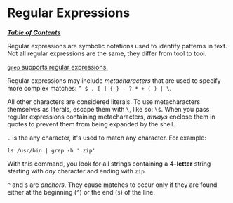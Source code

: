 # Regular Expressions

[***Table of Contents***](/README.md)

Regular expressions are symbolic notations used to identify patterns in text.
Not all regular expressions are the same, they differ from tool to tool.

[`grep` supports regular expressions.](../commands/grep.md)

Regular expressions may include *metacharacters* that are used to specify more
complex matches: `^ $ . [ ] { } - ? * + ( ) | \`.

All other characters are considered literals. To use metacharacters themselves
as literals, escape them with `\`, like so: `\$`. When you pass regular
expressions containing metacharacters, *always* enclose them in quotes to
prevent them from being expanded by the shell.

`.` is the any character, it's used to match any character. For example:

    ls /usr/bin | grep -h '.zip'

With this command, you look for all strings containing a **4-letter** string
starting with *any* character and ending with `zip`.

`^` and `$` are *anchors*. They cause matches to occur only if they are found
either at the beginning (`^`) or the end (`$`) of the line.
